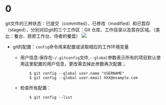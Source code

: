 # 0
git文件的三种状态：已提交（committed）、已修改（modified）和已暂存（staged），分别对应git的三个工作区：Git 仓库、工作目录以及暂存区域。（类比：餐台、厨房工作台、侍者的餐盘）
![](https://git-scm.com/book/en/v2/book/01-introduction/images/areas.png)
- git的配置：`config`命令用来配置或读取相应的工作环境变量
  - 用户信息:保存在`~/.gitconfig`文件,`--global`参数表示所有的项目默认使用这里配置的用户信息，更改需去掉此参数再次配置；
   
			$ git config --global user.name "USERNAME"    
			$ git config --global user.email XXX@example.com 
  - 检查所有配置：
  
			$ git config --list

